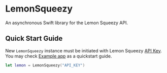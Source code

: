 # LemonSqueezy

An asynchronous Swift library for the Lemon Squeezy API.

## Quick Start Guide

New `LemonSqueezy` instance must be initiated with Lemon Squeezy [API Key](https://app.lemonsqueezy.com/settings/api). You may check [Example app](https://github.com/mauryaratan/lemonsqueezy-ios-app) as a quickstart guide.

```swift
let lemon = LemonSqueezy("API_KEY")
```
